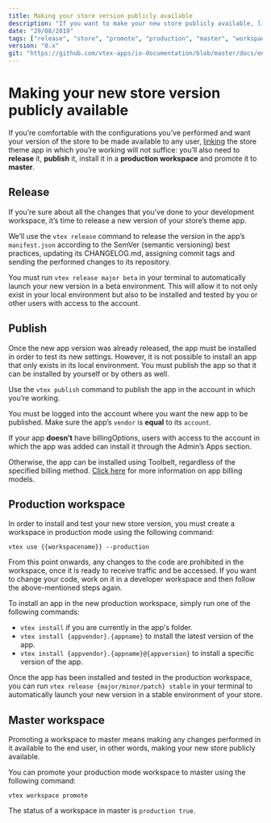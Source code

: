 ```yaml
---
title: Making your store version publicly available
description: "If you want to make your new store publicly available, linking it will not suffice. Learn in this recipe the step by step on how to make your new configurations finally available to the end user."
date: "29/08/2019"
tags: ["release", "store", "promote", "production", "master", "workspace", "public", "available", "end-user", "version", "production-mode"]
version: "0.x"
git: "https://github.com/vtex-apps/io-documentation/blob/master/docs/en/Recipes/store/MakingYourNewStorePubliclyAvailable.md"
---
```


# Making your new store version publicly available

If you’re comfortable with the configurations you’ve performed and want your version of the store to be made available to any user, [linking]() the store theme app in which you’re working will not suffice: you’ll also need to **release** it, **publish** it, install it in a **production workspace** and promote it to **master**.

## Release

If you’re sure about all the changes that you’ve done to your development workspace, it’s time to release a new version of your store’s theme app.

We’ll use the `vtex release` command to release the version in the app’s `manifest.json` according to the SemVer (semantic versioning) best practices, updating its CHANGELOG.md, assigning commit tags and sending the performed changes to its repository.

You must run `vtex release major beta` in your terminal to automatically launch your new version in a beta environment. This will allow it to not only exist in your local environment but also to be installed and tested by you or other users with access to the account.

## Publish 

Once the new app version was already released, the app must be installed in order to test its new settings. However, it is not possible to install an app that only exists in its local environment. You must publish the app so that it can be installed by yourself or by others as well.

Use the `vtex publish` command to publish the app in the account in which you’re working.

<div class=“alert alert-warning”>
You must be logged into the account where you want the new app to be published. Make sure the app’s <code>vendor</code> is <b>equal</b> to its <code>account</code>.
</div>

If your app **doesn’t** have billingOptions, users with access to the account in which the app was added can install it through the Admin’s Apps section.

Otherwise, the app can be installed using Toolbelt, regardless of the specified billing method. [Click here](http://help.vtex.com/en/tutorial/app-pricing-models--2ZKBKxLe08Q6seA6sCi6o2) for more information on app billing models.

## Production workspace

In order to install and test your new store version, you must create a workspace in production mode using the following command: 

```
vtex use {{workspacename}} --production

```

<div class="alert alert-warning">
From this point onwards, any changes to the code are prohibited in the workspace, once it is ready to receive traffic and be accessed. If you want to change your code, work on it in a developer workspace and then follow the above-mentioned steps again.
</div>

To install an app in the new production workspace, simply run one of the following commands:

- `vtex install` if you are currently in the app's folder.
- `vtex install {appvendor}.{appname}` to install the latest version of the app.
- `vtex install {appvendor}.{appname}@{appversion}` to install a specific version of the app.

Once the app has been installed and tested in the production workspace, you can run `vtex release {major/minor/patch} stable` in your terminal to automatically launch your new version in a stable environment of your store. 

## Master workspace

Promoting a workspace to master means making any changes performed in it available to the end user, in other words, making your new store publicly available.

You can promote your production mode workspace to master using the following command:

`vtex workspace promote`

<div class="alert alert-info">
The status of a workspace in master is  <code>production true</code>.
</div>
